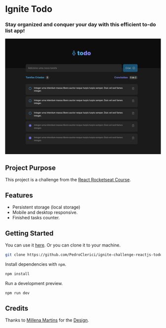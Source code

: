 # Ignite Todo

### Stay organized and conquer your day with this efficient to-do list app!

![To-Do App](./screenshots/preview.png)

## Project Purpose

This project is a challenge from the [React Rocketseat Course](https://www.rocketseat.com.br/formacao/react).

## Features

- Persistent storage (local storage)
- Mobile and desktop responsive.
- Finished tasks counter.

## Getting Started

You can use it [here](https://pedroclerici.github.io/ignite-challenge-reactjs-todo).
Or you can clone it to your machine.

```bash
git clone https://github.com/PedroClerici/ignite-challenge-reactjs-todo.git
```

Install dependencies with `npm`.

```bash
npm install
```

Run a development preview.

```bash
npm run dev
```

## Credits

Thanks to [Millena Martins](https://www.linkedin.com/in/millenakmartins/) for the [Design](https://www.figma.com/file/0n0zDN7zbzhRbaEO74Xesx/ToDo-List-%E2%80%A2-Desafio-React).
